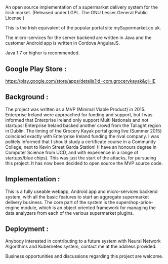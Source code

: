 # 
An open source implementation of a supermarket delivery system for the Irish market. (Released under LGPL. The GNU Lesser General Public License )

This is the Irish equivalent of the popular portal site mySupermarket.co.uk.


The micro-services for the server backend are written in Java and the customer Android app is written in Cordova AngularJS.

Java 1.7 or higher is recommended.




Google Play Store :
--------------------

https://play.google.com/store/apps/details?id=com.grocerykayak&gl=IE





Background :
--------------
The project was written as a MVP (Minimal Viable Product) in 2015. Enterprise Ireland were approached for funding and support, but I was informed that Enterprise Ireland only support Multi Nationals and not startups! Enterprise Ireland backed another crowd from the Tallaght region in Dublin. The timing of the Grocery Kayak portal going live (Summer 2015) coincided exactly with Enterprise Ireland funding the rival company. I was politely informed that I should study a certificate course in a Community College, next to Kevin Street Garda Station! (I have an honours degree in Computer Science from UCD, and with experience in a range of startups/blue chips). This was just the start of the attacks, for pursueing this project. 
It has now been decided to open source the MVP source code.


Implementation :
------------------
This is a fully useable webapp, Android app and micro-services backend system, with all the basic features to start an aggregate supermarket delivery business. The core part of the system is the supershop-price-engine module, which is an object oriented framework for managing the data analyzers from each of the various supermarket plugins.


Deployment :
--------------




Anybody interested in contributing to a future system with Neural Network Algorithms and Kubernetes system, contact me at the address provided.

Business opportunities and discussions regarding this project are welcome.
